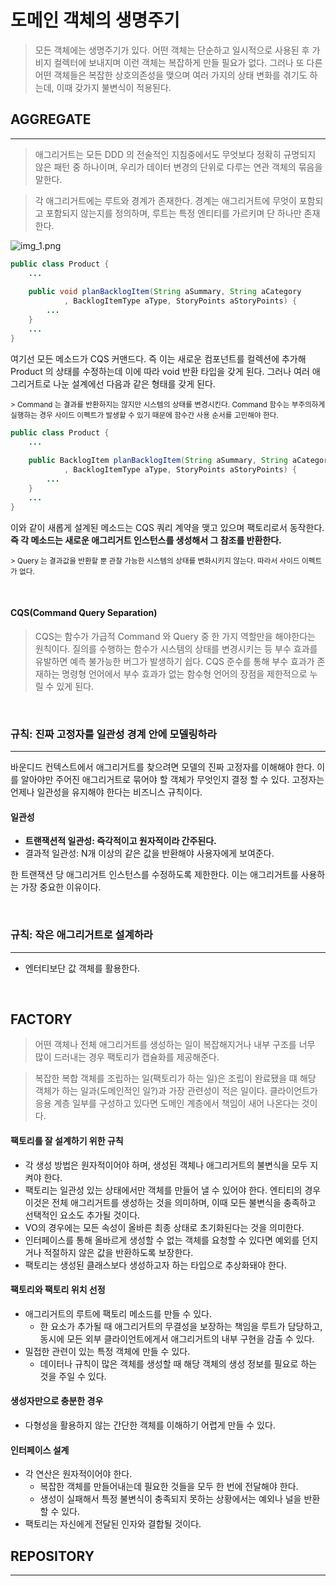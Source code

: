 # 도메인 객체의 생명주기
> 모든 객체에는 생명주기가 있다. 어떤 객체는 단순하고 일시적으로 사용된 후 가비지 컬렉터에 보내지며 이런 객체는 복잡하게 만들 필요가 없다. 그러나 또 다른 어떤 객체들은 복잡한 상호의존성을 맺으며 여러 가지의 상태 변화를 겪기도 하는데, 이때 갖가지 불변식이 적용된다. 

## AGGREGATE

---

> 애그리거트는 모든 DDD 의 전술적인 지침중에서도 무엇보다 정확히 규명되지 않은 패턴 중 하나이며, 우리가 데이터 변경의 단위로 다루는 연관 객체의 묶음을 말한다.

> 각 애그리거트에는 루트와 경계가 존재한다. 경계는 애그리거트에 무엇이 포함되고 포함되지 않는지를 정의하며, 루트는 특정 엔티티를 가르키며 단 하나만 존재한다.

![img_1.png](img_1.png)

```java
public class Product {
    ...
    
    public void planBacklogItem(String aSummary, String aCategory
            , BacklogItemType aType, StoryPoints aStoryPoints) {
        ...
    }
    ...
}
```
여기선 모든 메소드가 CQS 커맨드다. 즉 이는 새로운 컴포넌트를 컬렉션에 추가해 Product 의 상태를 수정하는데 이에 따라 void 반환 타입을 갖게 된다.
그러나 여러 애그리거트로 나눈 설계에선 다음과 같은 형태를 갖게 된다.

<small> > Command 는 결과를 반환하지는 않지만 시스템의 상태를 변경시킨다. Command 함수는 부주의하게 실행하는 경우 사이드 이펙트가 발생할 수 있기 때문에 함수간 사용 순서를 고민해야 한다.</small>

```java
public class Product {
    ...
    
    public BacklogItem planBacklogItem(String aSummary, String aCategory
            , BacklogItemType aType, StoryPoints aStoryPoints) {
        ...
    }
    ...
}
```
이와 같이 새롭게 설계된 메소드는 CQS 쿼리 계약을 맺고 있으며 팩토리로서 동작한다. <Strong> 즉 각 메소드는 새로운 애그리거트 인스턴스를 생성해서 그 참조를 반환한다.</Strong>

<small> > Query 는 결과값을 반환할 뿐 관찰 가능한 시스템의 상태를 변화시키지 않는다. 따라서 사이드 이펙트가 없다. </small>


<br>


####  CQS(Command Query Separation)
> CQS는 함수가 가급적 Command 와 Query 중 한 가지 역할만을 해야한다는 원칙이다. 질의를 수행하는 함수가 시스템의 상태를 변경시키는 등 부수 효과를 유발하면 예측 불가능한 버그가 발생하기 쉽다. CQS 준수를 통해 부수 효과가 존재하는 명령형 언어에서 부수 효과가 없는 함수형 언어의 장점을 제한적으로 누릴 수 있게 된다.


<br>

### 규칙: 진짜 고정자를 일관성 경계 안에 모델링하라

---

바운디드 컨텍스트에서 애그리거트를 찾으려면 모델의 진짜 고정자를 이해해야 한다. 이를 알아야만 주어진 애그리거트로 묶어야 할 객체가 무엇인지 결정 할 수 있다.
고정자는 언제나 일관성을 유지해야 한다는 비즈니스 규칙이다. 

#### 일관성
+ <Strong> 트랜잭션적 일관성: 즉각적이고 원자적이라 간주된다.</Strong>
+ 결과적 일관성: N개 이상의 같은 값을 반환해야 사용자에게 보여준다.


한 트랜잭션 당 애그리거트 인스턴스를 수정하도록 제한한다. 이는 애그리거트를 사용하는 가장 중요한 이유이다.



<br>

### 규칙: 작은 애그리거트로 설계하라

---

+ 엔터티보단 값 객체를 활용한다.


<br>

## FACTORY
> 어떤 객체나 전체 애그리거트를 생성하는 일이 복잡해지거나 내부 구조를 너무 많이 드러내는 경우 팩토리가 캡슐화를 제공해준다.

> 복잡한 복합 객체를 조립하는 일(팩토리가 하는 일)은 조립이 완료됐을 떄 해당 객체가 하는 일과(도메인적인 일?)과 가장 관련성이 적은 일이다.
> 클라이언트가 응용 계층 일부를 구성하고 있다면 도메인 계층에서 책임이 새어 나온다는 것이다.

#### 팩토리를 잘 설계하기 위한 규칙
+ 각 생성 방법은 원자적이어야 하며, 생성된 객체나 애그리거트의 불변식을 모두 지켜야 한다. 
+ 팩토리는 일관성 있는 상태에서만 객체를 만들어 낼 수 있어야 한다. 엔티티의 경우 이것은 전체 애그리거트를 생성하는 것을 의미하며, 이때 모든 불변식을 충족하고 선택적인 요소도 추가될 것이다. 
+ VO의 경우에는 모든 속성이 올바른 최종 상태로 초기화된다는 것을 의미한다.
+ 인터페이스를 통해 올바르게 생성할 수 없는 객체를 요청할 수 있다면 예외를 던지거나 적절하지 않은 값을 반환하도록 보장한다. 
+ 팩토리는 생성된 클래스보다 생성하고자 하는 타입으로 추상화돼야 한다.

#### 팩토리와 팩토리 위치 선정
+ 애그리거트의 루트에 팩토리 메소드를 만들 수 있다. 
    + 한 요소가 추가될 때 애그리거트의 무결성을 보장하는 책임을 루트가 담당하고, 동시에 모든 외부 클라이언트에게서 애그리거트의 내부 구현을 감출 수 있다.
+ 밀접한 관련이 있는 특정 객체에 만들 수 있다.
    + 데이터나 규칙이 많은 객체를 생성할 때 해당 객체의 생성 정보를 필요로 하는 것을 주일 수 있다.
    
#### 생성자만으로 충분한 경우
+ 다형성을 활용하지 않는 간단한 객체를 이해하기 어렵게 만들 수 있다.

#### 인터페이스 설계
+ 각 연산은 원자적이어야 한다.
  + 복잡한 객체를 만들어내는데 필요한 것들을 모두 한 번에 전달해야 한다.
  + 생성이 실패해서 특정 불변식이 충족되지 못하는 상황에서는 예외나 널을 반환할 수 있다.  
+ 팩토리는 자신에게 전달된 인자와 결합될 것이다.

## REPOSITORY

---
